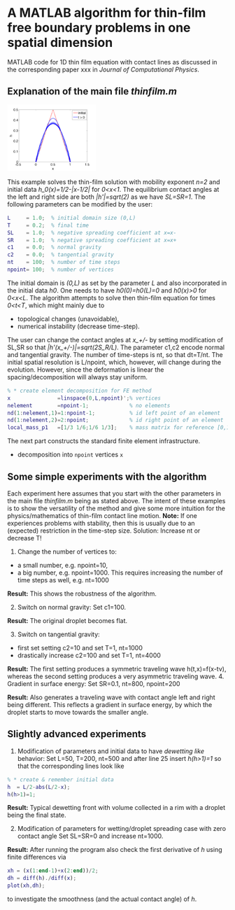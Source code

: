 # A MATLAB algorithm for thin-film free boundary problems in one spatial dimension
MATLAB code for 1D thin film equation with contact lines as discussed in the corresponding paper xxx in *Journal of Computational Physics*.

## Explanation of the main file *thinfilm.m* ##

<img src="https://github.com/dpeschka/thinfilm-freeboundary/blob/master/pics/example.png" width="40%">

This example solves the thin-film solution with mobility exponent *n=2* and initial data *h_0(x)=1/2-|x-1/2|* for *0<x<1*. The equilibrium contact angles at the left and right side are both *|h'|=sqrt(2)* as we have *SL=SR=1*. The following parameters can be modified by the user:

```matlab
L     = 1.0;  % initial domain size (0,L)
T     = 0.2;  % final time
SL    = 1.0;  % negative spreading coefficient at x=x-
SR    = 1.0;  % negative spreading coefficient at x=x+
c1    = 0.0;  % normal gravity
c2    = 0.0;  % tangential gravity
nt    = 100;  % number of time steps
npoint= 100;  % number of vertices
```

The initial domain is *(0,L)* as set by the parameter $L$ and also incorporated in the initial data *h0*. One needs to have *h0(0)=h0(L)=0* and *h0(x)>0* for *0<x<L*. The algorithm attempts to solve then thin-film equation for times *0<t<T*, which might mainly due to

  * topological changes (unavoidable),
  * numerical instability (decrease time-step).

The user can change the contact angles at *x_+/-* by setting modification of SL,SR so that *|h'(x_+/-)|=sqrt(2S_R/L)*. The parameter c1,c2 encode normal and tangential gravity. The number of time-steps is nt, so that dt=T/nt. The initial spatial resolution is L/npoint, which, however, will change during the evolution. However, since the deformation is linear the spacing/decomposition will always stay uniform.

```matlab
% * create element decomposition for FE method
x               =linspace(0,L,npoint)';% vertices
nelement        =npoint-1;             % no elements
nd(1:nelement,1)=1:npoint-1;           % id left point of an element
nd(1:nelement,2)=2:npoint;             % id right point of an element
local_mass_p1   =[1/3 1/6;1/6 1/3];    % mass matrix for reference [0,1]
```
The next part constructs the standard finite element infrastructure.
  * decomposition into `npoint` vertices `x`
  


## Some simple experiments with the algorithm

Each experiment here assumes that you start with the other parameters in the main file *thinfilm.m* being as stated above. The intent of these examples is to show the versatility of the method and give some more intuition for the physics/mathematics of thin-film contact line motion.
**Note:** If one experiences problems with stability, then this is usually due to an (expected) restriction in the time-step size. Solution: Increase nt or decrease T!

1. Change the number of vertices to: 
  * a small number, e.g. npoint=10,
  * a big number, e.g. npoint=1000. This requires increasing the number of time steps as well, e.g. nt=1000
  
  **Result:** This shows the robustness of the algorithm.
  
2. Switch on normal gravity: Set c1=100.
  
  **Result:** The original droplet becomes flat.
  
3. Switch on tangential gravity:
  * first set setting c2=10 and set T=1, nt=1000
  * drastically increase c2=100 and set T=1, nt=4000
  
  **Result:** The first setting produces a symmetric traveling wave h(t,x)=f(x-tv), whereas the second setting produces a very asymmetric traveling wave.
4. Gradient in surface energy: Set SR=0.1, nt=800, npoint=200
  
  **Result:** Also generates a traveling wave with contact angle left and right being different. This reflects a gradient in surface energy, by which the droplet starts to move towards the smaller angle.
  
## Slightly advanced experiments

1. Modification of parameters and initial data to have *dewetting like* behavior:
  Set L=50, T=200, nt=500 and after line 25 insert *h(h>1)=1* so that the corresponding lines look like
  ```matlab
  % * create & remember initial data
  h  = L/2-abs(L/2-x); 
  h(h>1)=1;
  ```
  **Result:** Typical dewetting front with volume collected in a rim with a droplet being the final state. 
  
2. Modification of parameters for wetting/droplet spreading case with zero contact angle
  Set SL=SR=0 and increase nt=1000.
  
  **Result:** After running the program also check the first derivative of *h* using finite differences via
  ```matlab
  xh = (x(1:end-1)+x(2:end))/2;
  dh = diff(h)./diff(x);
  plot(xh,dh);
  ```
  to investigate the smoothness (and the actual contact angle) of *h*.
